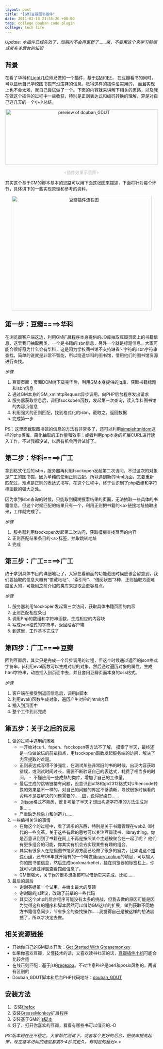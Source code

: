 ```yaml
---
layout: post
title: "[GM]豆瓣图书插件"
date: 2011-02-18 21:55:26 +08:00
tags: college douban code plugin
college: tech life
---
```


*Update: 本插件已经失效了，短期内不会再更新了......亲，不要用这个来学习前端或者有关后台的知识*

背景
----
在看了华科和[Light][]几位师兄做的一个插件，基于[GM][]和[FF][]，
在豆瓣看书的同时，可以显示自己学校图书馆有没库存的信息。觉得这样的插件蛮实用的，
而且实现上也不会太难，就自己尝试做了一个。下面的内容就来讲解下相关的思路，以及我在做这个插件的过程中一些收获，特别是正则表达式和编码转换的理解，算是对自己这几天的一个小小总结。

<p style="text-align: center;"><img class="aligncenter" src="http://farm6.static.flickr.com/5052/5457095388_7203ea04e0.jpg" alt="preview of douban_GDUT" width="500" height="183" /></p>
<p style="text-align: center;"><span style="color: #c0c0c0;">&lt;插件效果示意图&gt;<!--more--></span></p>

其实这个基于GM的脚本基本的思路可以用下面这张图来描述，下面将针对每个环节，具体讲下的一些实现原理和参考的资料。

<p style="text-align: center;"><a title="豆瓣插件流程图 by zhkzythorz, on Flickr" href="http://www.flickr.com/photos/53523179@N06/5457095332/"><img class="aligncenter" src="http://farm6.static.flickr.com/5095/5457095332_34da3f152a.jpg" alt="豆瓣插件流程图" width="461" height="376" /></a></p>

第一步：豆瓣====>华科
---------------------
在浏览器客户端这边，利用GM扩展程序本身提供的JQ库抽取豆瓣页面上的书籍信息，这里我们抽取两类，一个是书籍的isbn信息，另外一个就是标题信息。大家可能会很好奇为什么会有华科，这是因为学校图书馆不支持缺省’-’字符的isbn字符串查找，简单的说就是非常不智能，所以绕道华科的图书馆，借用他们的图书馆资源进行查找。

*步骤*

1. 豆瓣页面：页面DOM树下载完毕后，利用GM本身提供的jq库，获取书籍标题和isbn信息
2. 通过GM本身的GM_xmlhttpRequest异步调用，向PHP后台程序发出请求
3. 服务器获取信息后，调用fsockopen函数，发起第一次查询，读入华科图书馆的内容页信息
4. 利用强大的正则匹配，找到格式化的isbn，截取之，返回数据
5. 完成第一步

PS：这里面截取图书馆的信息的方法有非常多了，还可以利用[simplehtmldom][]这样的php类库，简化抽取的工作量和效率；或者利用php本身的扩展CURL进行读入工作，不过我都没试，以后有机会再尝试好了。

第二步：华科====>广工
---------------------
拿到格式化后的isbn，服务器再利用fsockopen发起第二次访问，不过这次的对象是广工的图书馆，因为单纯的使用正则匹配，所以遇到新的html页面，又要重新匹配过，难点是正则的表达式书写，在这个过程中，终于认识到了php数组和字符串函数的强大之处。

因为拿到isbn查询的时候，只能取到模糊搜索结果的页面，无法抽取一些具体的书籍信息。但这个时候匹配的结果只有一个，利用正则把书籍的&lt;a&gt;链接地址抽取出来，工作就完成了。

*步骤*

1.  服务器利用fsockopen发起第二次访问，获取模糊查找页面的内容
2.  正则匹配结果条目的&lt;a&gt;标签，抽取跳转地址
3.  完成


第三步：广工====>广工
----------------------
终于拿到具体书目的详细地址了，大家在看前面的功能截图时候应该会留意到，我们要抽取的信息大概有“馆藏地址”、“索引号”、“借阅状态”3种，正则抽取方面难度蛮大的，可能用之前介绍的类库来提取会更容易点。

*步骤*

1. 服务器利用fsockopen发起第三次访问，获取具体书籍页面的内容
2. 正则匹配相应条目
3. 调用Php的数组和字符串函数，生成相应的内容块
4. 写成json格式的字符串，返回给客户端
5. 到这里，工作基本完成了

第四步：广工====>豆瓣
------------------------
回到豆瓣后，其实只是完成一个异步调用的过程，但这个时候通过返回的json格式字符串，js利用eval函数可以生成对应的对象，然后通过遍历对象的属性，生成html字符串，动态插入到页面中去，并且套用豆瓣页面本身的css格式。

*步骤*

1. 客户端在接受到返回信息后，调用js脚本
2. 利用eval()函数生成对象，遍历产生对应的html内容
3. 插入到页面中
4. 整个工作到此完成

第五步：关于之后的反思
-----------------------
1.  做的过程中遇到的困难
    -  一开始对curl、fopen、fsockopen等方法不了解，
        摸索了半天，最终还是一位做论坛的前辈指点，用fsockopen函数发起服务端的访问，解决了内容提取的难题。
    -  正则表达式写得不够强壮，在测试某些非常旧的书的时候，出现内容获取错误，或测试时间过长，需要不断验证自己的表达式，耗费了相当多的时间。
    -  不懂应用一些成熟的类库，增加了自己的工作量。
    -  最后生成的跳转链接有问题，没意识到utf8和gb2312格式对URIencode转换的效果是不一样的，对自己的问题的界定不够清晰，导致很多时候看的资料不是要解决的问题需要的……囧，说得好绕口……
    -  对[json][]格式不熟悉，反复考量了半天才想出构造字符串的方法生成对象……
    -  严重缺乏想象力和创造力……
2.  一些值得关注的事情
    -  在做这个的过程中，看了满多的东西，特别是关于书籍管理在web2.
       0时代的一些变革，关于这些有趣的思考可以关注豆瓣读书、libraything。你是否意识到到了书籍在网上不再是按照某个主题被聚合在一起了呢？
       他们有更多组合的可能，你其实有机会去实现某些有趣的组合。
    -  其实有很多人在挖掘图书馆资源方面已经做了很多的努力，比如说这个[插件小组][plugin_group]，还有06年就开始有的一个叫做[libraryLookup][]的项目，可以输入你的图书馆信息，然后生成bookmarketlet，挂在浏览器的标签栏上，你就可以通过弹窗查看馆藏信息了。
    -  GM很强大，关于js的很多想象都可以借助它来完成，比如……
3.  最后的最后
    -  谢谢芬姐第一个试用，并给出最大的反馈
    -  谢谢聪的js建议，改动了前辈的一些代码
    -  其实这个php的后台程序可能没有太多的挑战，但我去做的原因可能是因为觉得这样的程序和脚本居然可以借助GM这样的扩展，做到获取不同地方书籍信息同步，节省多余的查找操作......我觉得自己是被这样的想法震撼了，所以才决定去做。

相关资源链接
-------------
- 开始你自己的GM脚本开发：[Get Started With Greasemonkey][get_started_with_greasemonkey]
- 如果你喜欢豆瓣，又懂技术的话，又喜欢读书社区的话，[豆瓣插件小组][plugin_group]可能会比较合适
- 在线正则匹配：基于js的[regexpa][]。不过注意PHP是perl和posix风格的，两者有区别的
- Douban_GDUT脚本和后台PHP代码地址：[douban_GDUT][]

安装方法
--------
1.  安装[firefox][]
2.  安装[GreaseMonkey][greasemonkey]扩展程序
3.  安装基于GM的[js脚本][gmscript]
4.  好了，打开你喜欢的豆瓣，看看有哪些书可以借阅的:-D

*PS:版本现在还不稳定，大家帮忙测试下，或者写个更好的后台，把效率提高起来，现在基本访问的速度都要3-4秒或更久，有明显的延迟=.=*

[Light]:http://lightory.net
[GM]:http://www.kenengba.com/post/754.html
[FF]:http://en.wikipedia.org/wiki/Mozilla_Firefox
[simplehtmldom]:http://simplehtmldom.sourceforge.net "simpleHtmlDom"
[json]:http://www.gosoa.com.cn/Json%E6%A0%BC%E5%BC%8F%E5%92%8C%E6%95%B0%E6%8D%AE%E7%B1%BB%E5%9E%8B+%E4%BB%8B%E7%BB%8D
[plugin_group]:http://www.douban.com/group/topic/7520655/
[douban_plugin_group]:http://www.douban.com/group/plugin
[libraryLookup]:http://www.douban.com/group/topic/7520655
[get_started_with_greasemonkey]:http://www.webmonkey.com/2010/02/get_started_with_greasemonkey/
[firefox]:http://firefox.com.cn
[greasemonkey]:https://addons.mozilla.org/zh-CN/firefox/addon/greasemonkey/?id=748
[gmscript]:http://userscripts.org/scripts/show/97212
[douban_GDUT]:https://github.com/zhkzyth/douban_GDUT
[regexpa]:http://regexpal.com/
